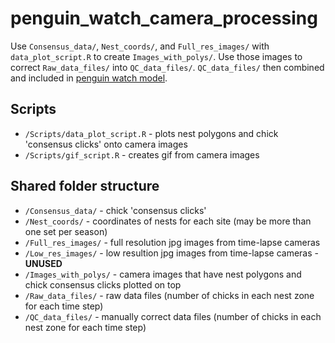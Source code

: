 # penguin_watch_camera_processing

Use `Consensus_data/`, `Nest_coords/`, and `Full_res_images/` with `data_plot_script.R` to create `Images_with_polys/`. Use those images to correct `Raw_data_files/` into `QC_data_files/`. `QC_data_files/` then combined and included in [penguin watch model](https://github.com/Penguin-Watch/penguin_watch_model).

## Scripts
* `/Scripts/data_plot_script.R` - plots nest polygons and chick 'consensus clicks' onto camera images
* `/Scripts/gif_script.R` - creates gif from camera images

## Shared folder structure
* `/Consensus_data/` - chick 'consensus clicks'
* `/Nest_coords/` - coordinates of nests for each site (may be more than one set per season)
* `/Full_res_images/` - full resolution jpg images from time-lapse cameras
* `/Low_res_images/` - low resultion jpg images from time-lapse cameras - **UNUSED**
* `/Images_with_polys/` - camera images that have nest polygons and chick consensus clicks plotted on top
* `/Raw_data_files/` - raw data files (number of chicks in each nest zone for each time step)
* `/QC_data_files/` - manually correct data files (number of chicks in each nest zone for each time step)

